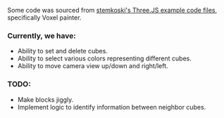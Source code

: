 Some code was sourced from [stemkoski's Three.JS example code files](https://github.com/stemkoski/three.js/), specifically Voxel painter. 

### Currently, we have:
- Ability to set and delete cubes. 
- Ability to select various colors representing different cubes.
- Ability to move camera view up/down and right/left. 

### TODO:
- Make blocks jiggly.
- Implement logic to identify information between neighbor cubes. 
